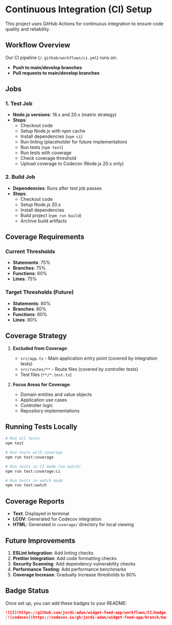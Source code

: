 # Continuous Integration (CI) Setup

This project uses GitHub Actions for continuous integration to ensure code quality and reliability.

## Workflow Overview

Our CI pipeline (`/.github/workflows/ci.yml`) runs on:
- **Push to main/develop branches**
- **Pull requests to main/develop branches**

## Jobs

### 1. Test Job
- **Node.js versions**: 18.x and 20.x (matrix strategy)
- **Steps**:
  - Checkout code
  - Setup Node.js with npm cache
  - Install dependencies (`npm ci`)
  - Run linting (placeholder for future implementation)
  - Run tests (`npm test`)
  - Run tests with coverage
  - Check coverage threshold
  - Upload coverage to Codecov (Node.js 20.x only)

### 2. Build Job
- **Dependencies**: Runs after test job passes
- **Steps**:
  - Checkout code
  - Setup Node.js 20.x
  - Install dependencies
  - Build project (`npm run build`)
  - Archive build artifacts

## Coverage Requirements

### Current Thresholds
- **Statements**: 75%
- **Branches**: 75%  
- **Functions**: 60%
- **Lines**: 75%

### Target Thresholds (Future)
- **Statements**: 80%
- **Branches**: 80%
- **Functions**: 80%
- **Lines**: 80%

## Coverage Strategy

1. **Excluded from Coverage**:
   - `src/app.ts` - Main application entry point (covered by integration tests)
   - `src/routes/**` - Route files (covered by controller tests)
   - Test files (`**/*.test.ts`)

2. **Focus Areas for Coverage**:
   - Domain entities and value objects
   - Application use cases
   - Controller logic
   - Repository implementations

## Running Tests Locally

```bash
# Run all tests
npm test

# Run tests with coverage
npm run test:coverage

# Run tests in CI mode (no watch)
npm run test:coverage:ci

# Run tests in watch mode
npm run test:watch
```

## Coverage Reports

- **Text**: Displayed in terminal
- **LCOV**: Generated for Codecov integration
- **HTML**: Generated in `coverage/` directory for local viewing

## Future Improvements

1. **ESLint Integration**: Add linting checks
2. **Prettier Integration**: Add code formatting checks
3. **Security Scanning**: Add dependency vulnerability checks
4. **Performance Testing**: Add performance benchmarks
5. **Coverage Increase**: Gradually increase thresholds to 80%

## Badge Status

Once set up, you can add these badges to your README:

```markdown
![CI](https://github.com/jordi-adan/widget-feed-app/workflows/CI/badge.svg)
[![codecov](https://codecov.io/gh/jordi-adan/widget-feed-app/branch/main/graph/badge.svg)](https://codecov.io/gh/jordi-adan/widget-feed-app)
```
